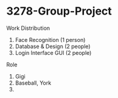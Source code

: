 # 3278-Group-Project
Work Distribution
1. Face Recognition (1 person)
2. Database & Design (2 people)
3. Login Interface GUI (2 people)

Role
1. Gigi
2. Baseball, York
3. 
